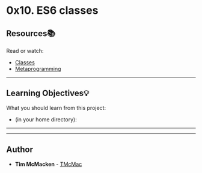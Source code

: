 # 0x10. ES6 classes

## Resources:books:
Read or watch:
* [Classes](https://intranet.hbtn.io/rltoken/C7olHTRPCaiklNo2GRAn_w)
* [Metaprogramming](https://intranet.hbtn.io/rltoken/ovRM79Xgaurxta1j-DpEng)

---
## Learning Objectives:bulb:
What you should learn from this project:
* (in your home directory): 

---
---

## Author
* **Tim McMacken** - [TMcMac](https://github.com/TMcMac)